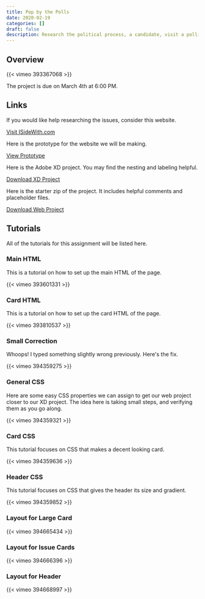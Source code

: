 ```yaml
---
title: Pop by the Polls
date: 2020-02-19
categories: []
draft: false
description: Research the political process, a candidate, visit a polling place, document a sample ballot, and make a website about it.
---
```


## Overview

{{< vimeo 393367068 >}}

The project is due on March 4th at 6:00 PM.

## Links

If you would like help researching the issues, consider this website.

[Visit ISideWith.com](https://isidewith.com)

Here is the prototype for the website we will be making.

[View Prototype](https://xd.adobe.com/view/0c1b60ea-dd21-4ffd-5d8a-fd3c04153e6a-7a2a/)

Here is the Adobe XD project. You may find the nesting and labeling helpful.

[Download XD Project](/xds/pop-by-the-polls.xd)

Here is the starter zip of the project. It includes helpful comments and placeholder files.

[Download Web Project](/zips/pop-by-the-polls.zip)

## Tutorials

All of the tutorials for this assignment will be listed here.

### Main HTML

This is a tutorial on how to set up the main HTML of the page.

{{< vimeo 393601331 >}}

### Card HTML

This is a tutorial on how to set up the card HTML of the page.

{{< vimeo 393810537 >}}

### Small Correction

Whoops! I typed something slightly wrong previously. Here's the fix.

{{< vimeo 394359275 >}}

### General CSS

Here are some easy CSS properties we can assign to get our web project closer to our XD project. The idea here is taking small steps, and verifying them as you go along.

{{< vimeo 394359321 >}}

### Card CSS

This tutorial focuses on CSS that makes a decent looking card.

{{< vimeo 394359636 >}}

### Header CSS

This tutorial focuses on CSS that gives the header its size and gradient.

{{< vimeo 394359852 >}}

### Layout for Large Card

{{< vimeo 394665434 >}}

### Layout for Issue Cards

{{< vimeo 394666396 >}}

### Layout for Header

{{< vimeo 394668997 >}}

